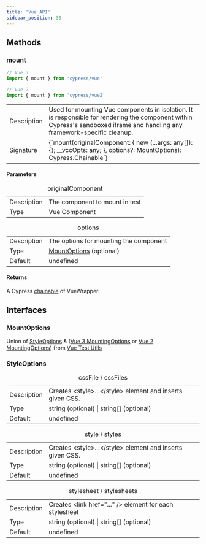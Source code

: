 ```yaml
---
title: 'Vue API'
sidebar_position: 30
---
```


## Methods

### mount

```js
// Vue 3
import { mount } from 'cypress/vue'

// Vue 2
import { mount } from 'cypress/vue2'
```

<table class="api-table">
  <tr>
    <td>Description</td>
    <td>
      Used for mounting Vue components in isolation. It is
      responsible for rendering the component within Cypress's sandboxed iframe and
      handling any framework-specific cleanup.
    </td>  
  </tr>
  <tr>
    <td>Signature</td>
    <td>{`mount(originalComponent: { new (...args: any[]): {}; __vccOpts: any; }, options?: MountOptions): Cypress.Chainable<VueWrapper>`}</td>
  </tr>
</table>

#### Parameters

<table class="api-table">
  <caption>originalComponent</caption>
  <tr>
    <td>Description</td>
    <td>The component to mount in test</td>
  </tr>
  <tr>
    <td>Type</td>
    <td>Vue Component</td>
  </tr>
</table>

<table class="api-table">  
  <caption>options</caption>
  <tr>
    <td>Description</td>
    <td>The options for mounting the component</td>
  </tr>
  <tr>
    <td>Type</td>
    <td> <a href="#MountOptions">MountOptions</a> (optional)</td>
  </tr>
  <tr>
    <td>Default</td>
    <td>undefined</td>
  </tr>
</table>

#### Returns

A Cypress
[chainable](/guides/core-concepts/introduction-to-cypress#Chains-of-Commands) of
VueWrapper.

## Interfaces

### MountOptions

Union of [StyleOptions](#StyleOptions) &
([Vue 3 MountingOptions](https://test-utils.vuejs.org/api/#mount) or
[Vue 2 MountingOptions](https://v1.test-utils.vuejs.org/api/options.html)) from
[Vue Test Utils](https://test-utils.vuejs.org/)

### StyleOptions

<table class="api-table">
  <caption>cssFile / cssFiles</caption>
  <tr>
    <td>Description</td>
    <td>Creates &lt;style&gt;...&lt;/style&gt; element and inserts given CSS.</td>
  </tr>
  <tr>
    <td>Type</td>
    <td>string (optional) | string[] (optional)</td>
  </tr>
  <tr>
    <td>Default</td>
    <td>undefined</td>
  </tr>
</table>

<table class="api-table">
  <caption>style / styles</caption>
  <tr>
    <td>Description</td>
    <td>Creates &lt;style&gt;...&lt;/style&gt; element and inserts given CSS.</td>
  </tr>
  <tr>
    <td>Type</td>
    <td>string (optional) | string[] (optional)</td>
  </tr>
  <tr>
    <td>Default</td>
    <td>undefined</td>
  </tr>
</table>

<table class="api-table">
  <caption>stylesheet / stylesheets</caption>
  <tr>
    <td>Description</td>
    <td>Creates &lt;link href="..." /&gt; element for each stylesheet</td>
  </tr>
  <tr>
    <td>Type</td>
    <td>string (optional) | string[] (optional)</td>
  </tr>
  <tr>
    <td>Default</td>
    <td>undefined</td>
  </tr>
</table>
